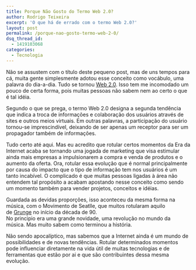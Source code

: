 ```yaml
---
title: Porque Não Gosto do Termo Web 2.0?
author: Rodrigo Teixeira
excerpt: 'O que há de errado com o termo Web 2.0?'
layout: post
permalink: /porque-nao-gosto-termo-web-2-0/
dsq_thread_id:
  - 1419103068
categories:
  - Tecnologia
---
```

Não se assustem com o título deste pequeno post, mas de uns tempos para cá, muita gente simplesmente adotou esse conceito como vocábulo, uma palavra do dia-a-dia. Tudo se tornou <a href="http://www1.folha.uol.com.br/folha/informatica/ult124u20173.shtml" rel="noreferrer">Web 2.0</a>. Isso tem me incomodado um pouco de certa forma, pois muitas pessoas não sabem nem ao certo o que é tal idéia.

Segundo o que se prega, o termo Web 2.0 designa a segunda tendência que indica a troca de informações e colaboração dos usuários através de sites e outros meios virtuais. Em outras palavras, a participação do usuário tornou-se imprescindível, deixando de ser apenas um receptor para ser um propagador também de informações.

Tudo certo até aqui. Mas eu acredito que rotular certos momentos da Era da Internet acaba se tornando uma jogada de marketing que visa estimular ainda mais empresas a impulsionarem a compra e venda de produtos e o aumento da oferta. Ora, rotular essa evolução que é normal principalmente por causa do impacto que o tipo de informação tem nos usuários é um tanto incabível. O complicado é que muitas pessoas ligadas à área não entendem tal propósito a acabam apostando nesse conceito como sendo um momento também para vender projetos, conceitos e idéias.

Guardada as devidas proporções, isso aconteceu da mesma forma na música, com o Movimento de Seatlle, que muitos rotularam aquilo de <a href="http://pt.wikipedia.org/wiki/Grunge" rel="noreferrer">Grunge</a> no início da década de 90.  
No principio era uma grande novidade, uma revolução no mundo da música. Mas muito sabem como terminou a história.

Não sendo apocalíptico, mas sabemos que a Internet ainda é um mundo de possibilidades e de novas tendências. Rotular determinados momentos pode influenciar diretamente na vida útil de muitas tecnologias e de ferramentas que estão por ai e que são contribuintes dessa mesma evolução.